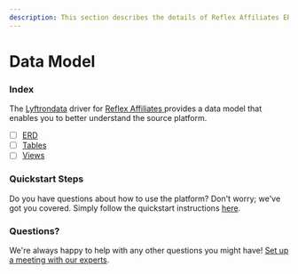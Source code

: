 ```yaml
---
description: This section describes the details of Reflex Affiliates ERD, Tables, and Views.
---
```


# Data Model

### Index

The  [Lyftrondata](https://www.lyftrondata.com/) driver for [Reflex Affiliates](https://www.lyftrondata.com/integration/reflex-affiliates/)[ ](https://www.lyftrondata.com/integration/reflex-affiliates/)provides a data model that enables you to better understand the source platform.

* [ ] [ERD](../../../marketing-analytics/reflex-affiliates/data-model/erd.md)
* [ ] [Tables](../../../marketing-analytics/reflex-affiliates/data-model/tables.md)
* [ ] [Views](../../../marketing-analytics/reflex-affiliates/data-model/views.md)

### Quickstart Steps

Do you have questions about how to use the platform? Don't worry; we've got you covered. Simply follow the quickstart instructions [here](../../../../quickstart-steps.md).

### Questions? <a href="#questions" id="questions"></a>

We're always happy to help with any other questions you might have! [Set up a meeting with our experts](https://www.lyftrondata.com/book-a-meeting/).


